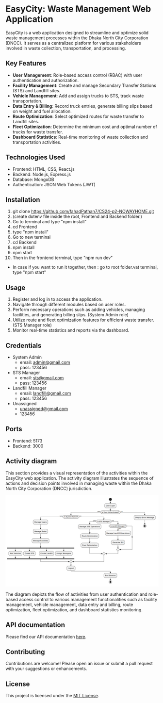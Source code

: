 # EasyCity: Waste Management Web Application

EasyCity is a web application designed to streamline and optimize solid waste management processes within the Dhaka North City Corporation (DNCC). It serves as a centralized platform for various stakeholders involved in waste collection, transportation, and processing.

## Key Features

- **User Management**: Role-based access control (RBAC) with user authentication and authorization.
- **Facility Management**: Create and manage Secondary Transfer Stations (STS) and Landfill sites.
- **Vehicle Management**: Add and assign trucks to STS, track waste transportation.
- **Data Entry & Billing**: Record truck entries, generate billing slips based on weight and fuel allocation.
- **Route Optimization**: Select optimized routes for waste transfer to Landfill sites.
- **Fleet Optimization**: Determine the minimum cost and optimal number of trucks for waste transfer.
- **Dashboard Statistics**: Real-time monitoring of waste collection and transportation activities.

## Technologies Used

- Frontend: HTML, CSS, React.js
- Backend: Node.js, Express.js
- Database: MongoDB
- Authentication: JSON Web Tokens (JWT)

## Installation

1. git clone https://github.com/fahadPathan7/CS24-p2-NOWAYHOME.git
2. (create dotenv file inside the root, Frontend and Backend folder.)
3. Go to terminal and type "npm install"
4. cd Frontend
5. type "npm install"
6. Go to new terminal
7. cd Backend
8. npm install
9. npm start
10. Then in the frontend terminal, type "npm run dev"
- In case if you want to run it together, then :
go to root folder.vat terminal, type "npm start"

## Usage

1. Register and log in to access the application.
2. Navigate through different modules based on user roles.
3. Perform necessary operations such as adding vehicles, managing facilities, and generating billing slips. (System Admin role)
4. Utilize route and fleet optimization features for efficient waste transfer. (STS Manager role)
5. Monitor real-time statistics and reports via the dashboard.

## Credentials
- System Admin
    - email: admin@gmail.com
    - pass: 123456
- STS Manager
  - email: sts@gmail.com
  - pass: 123456
- Landfill Manager
  - email: landfill@gmail.com
  - pass: 123456
- Unassigned
  - unassigned@gmail.com
  - 123456

## Ports
- Frontend: 5173
- Backend: 3000

## Activity diagram
This section provides a visual representation of the activities within the EasyCity web application. The activity diagram illustrates the sequence of actions and decision points involved in managing waste within the Dhaka North City Corporation (DNCC) jurisdiction.

![Activity diagram](./extras/activitydiagram.png)

The diagram depicts the flow of activities from user authentication and role-based access control to various management functionalities such as facility management, vehicle management, data entry and billing, route optimization, fleet optimization, and dashboard statistics monitoring.

## API documentation
Please find our API documentation [here](./extras/API_documentation.xlsx).

## Contributing

Contributions are welcome! Please open an issue or submit a pull request with your suggestions or enhancements.

## License

This project is licensed under the [MIT License](LICENSE).
